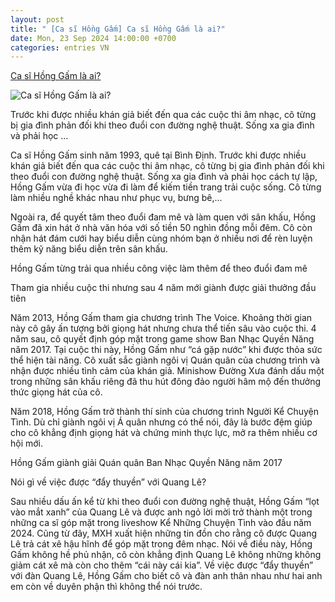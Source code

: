 ```yaml
---
layout: post
title: " [Ca sĩ Hồng Gấm] Ca sĩ Hồng Gấm là ai?"
date: Mon, 23 Sep 2024 14:00:00 +0700
categories: entries VN
---
```

[Ca sĩ Hồng Gấm là ai?](https://phunumoi.net.vn/ca-si-hong-gam-la-ai-d320598.html)

![Ca sĩ Hồng Gấm là ai?](https://media.phunumoi.net.vn/files/news/2024/09/23/ca-si-hong-gam-la-ai-110544.gif)

Trước khi được nhiều khán giả biết đến qua các cuộc thi âm nhạc, cô từng bị gia đình phản đối khi theo đuổi con đường nghệ thuật. Sống xa gia đình và phải học ...

Ca sĩ Hồng Gấm sinh năm 1993, quê tại Bình Định. Trước khi được nhiều khán giả biết đến qua các cuộc thi âm nhạc, cô từng bị gia đình phản đối khi theo đuổi con đường nghệ thuật. Sống xa gia đình và phải học cách tự lập, Hồng Gấm vừa đi học vừa đi làm để kiếm tiền trang trải cuộc sống. Cô từng làm nhiều nghề khác nhau như phục vụ, bưng bê,...

Ngoài ra, để quyết tâm theo đuổi đam mê và làm quen với sân khấu, Hồng Gấm đã xin hát ở nhà văn hóa với số tiền 50 nghìn đồng mỗi đêm. Cô còn nhận hát đám cưới hay biểu diễn cùng nhóm bạn ở nhiều nơi để rèn luyện thêm kỹ năng biểu diễn trên sân khấu.

Hồng Gấm từng trải qua nhiều công việc làm thêm để theo đuổi đam mê

Tham gia nhiều cuộc thi nhưng sau 4 năm mới giành được giải thưởng đầu tiên

Năm 2013, Hồng Gấm tham gia chương trình The Voice. Khoảng thời gian này cô gây ấn tượng bởi giọng hát nhưng chưa thể tiến sâu vào cuộc thi. 4 năm sau, cô quyết định góp mặt trong game show Ban Nhạc Quyền Năng năm 2017. Tại cuộc thi này, Hồng Gấm như “cá gặp nước” khi được thỏa sức thể hiện tài năng. Cô xuất sắc giành ngôi vị Quán quân của chương trình và nhận được nhiều tình cảm của khán giả. Minishow Đường Xưa đánh dấu một trong những sân khấu riêng đã thu hút đông đảo người hâm mộ đến thưởng thức giọng hát của cô.

Năm 2018, Hồng Gấm trở thành thí sinh của chương trình Người Kể Chuyện Tình. Dù chỉ giành ngôi vị Á quân nhưng có thể nói, đây là bước đệm giúp cho cô khẳng định giọng hát và chứng minh thực lực, mở ra thêm nhiều cơ hội mới.

Hồng Gấm giành giải Quán quân Ban Nhạc Quyền Năng năm 2017

Nói gì về việc được “đẩy thuyền” với Quang Lê?

Sau nhiều dấu ấn kể từ khi theo đuổi con đường nghệ thuật, Hồng Gấm “lọt vào mắt xanh” của Quang Lê và được anh ngỏ lời mời trở thành một trong những ca sĩ góp mặt trong liveshow Kể Những Chuyện Tình vào đầu năm 2024. Cũng từ đây, MXH xuất hiện những tin đồn cho rằng cô được Quang Lê trả cát xê hậu hĩnh để góp mặt trong đêm nhạc. Nói về điều này, Hồng Gấm không hề phủ nhận, cô còn khẳng định Quang Lê không những không giảm cát xê mà còn cho thêm “cái này cái kia”. Về việc được “đẩy thuyền” với đàn Quang Lê, Hồng Gấm cho biết cô và đàn anh thân nhau như hai anh em còn về duyên phận thì không thể nói trước.

